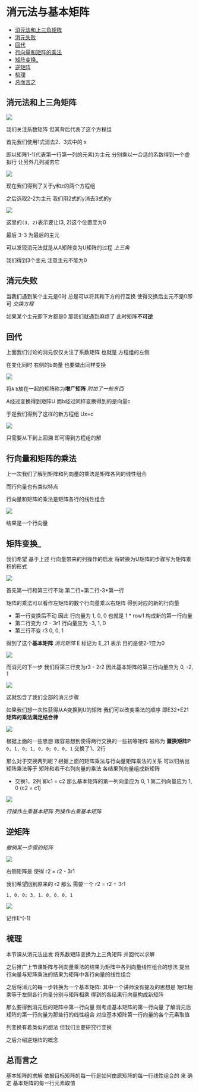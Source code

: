 # 消元法与基本矩阵 
 
* [消元法和上三角矩阵](#消元法和上三角矩阵)
* [消元失败](#消元失败)
* [回代](#回代)
* [行向量和矩阵的乘法](#行向量和矩阵的乘法)
* [矩阵变换_](#矩阵变换_)
* [逆矩阵](#逆矩阵)
* [梳理](#梳理)
* [总而言之](#总而言之)

## 消元法和上三角矩阵

![](img/38e0f3a4.png)

我们关注系数矩阵 但其背后代表了这个方程组

首先我们使用1式消去2、3式中的 x 

即以矩阵1-1(代表第一行第一列的元素)为主元 分别乘以一合适的系数得到一个虚拟行 让另外几列减去它 

![](img/078e76c1.png)

现在我们得到了关于y和z的两个方程组

之后选取2-2为主元 我们用2式的y消去3式的y

![](img/5ba2f1e0.png)

这里的`(3, 2)`表示要让(3, 2)这个位置变为0

最后 3-3 为最后的主元

可以发现消元法就是从A矩阵变为U矩阵的过程 *上三角* 

我们得到3个主元 注意主元不能为0

## 消元失败

当我们遇到某个主元是0时 总是可以将其和下方的行互换 使得交换后主元不是0即可 *交换方程*

如果某个主元即下方都是0 那我们就遇到麻烦了 此时矩阵**不可逆**

## 回代

上面我们讨论的消元仅仅关注了系数矩阵 也就是 方程组的左侧 

在变化同时 右侧的b向量 也要做出同样变换

![](img/9f3a3375.png)

将`A` `b`放在一起的矩阵称为**增广矩阵** *附加了一些东西*

A经过变换得到矩阵U 而b经过同样变换得到的是向量c

于是我们得到了这样的新方程组 Ux=c 

![](img/f2abf8a9.png)

只需要从下到上回溯 即可得到方程组的解

## 行向量和矩阵的乘法

上一次我们了解到矩阵和列向量的乘法是矩阵各列的线性组合

而行向量也有类似特点

行向量和矩阵的乘法是矩阵各行的线性组合

![](img/3ac28c58.png)

结果是一个行向量
 
## 矩阵变换_

我们希望 基于上述 行向量带来的列操作的启发 将转换为U矩阵的步骤写为矩阵乘积的形式

![](img/321794a4.png)

首先第一行和第三行不动 第二行=第二行-3*第一行

矩阵的乘法可以看作左矩阵的数个行向量乘以右矩阵 得到对应的新的行向量

* 第一行变换后不动 因此 行向量为 1, 0, 0 也就是 1 * row1 构成新的第一行向量
* 第二行变为 r2 - 3r1 行向量应为 -3, 1, 0
* 第三行不变 r3 0, 0, 1

得到了这个**基本矩阵** *消元矩阵* E 标记为 E_21 表示 目的是使2-1变为0

![](img/cdf5fe28.png)

而消元的下一步 我们将第三行变为r3 - 2r2 因此基本矩阵的第三行向量应为 0, -2, 1

![](img/393f5f58.png)

这就包含了我们全部的消元步骤

如果我们想一次性获得从A变换到U的矩阵 我们可以改变乘法的顺序 即E32*E21 **矩阵的乘法满足结合律**

![](img/8269b4ba.png)

根据上面的一些思想 跟容易想到使得两行交换的一些初等矩阵 被称为 **置换矩阵P** `0, 1, 0; 1, 0, 0; 0, 0, 1` 交换了1、2行

那么对于交换两列呢？根据上面的矩阵乘法与行向量矩阵乘法的关系 可以归纳出矩阵乘法等于 矩阵和若干右列向量的乘法 各结果列向量组成新矩阵

* 交换1，2列 即c1 = c2  那么基本矩阵的第一列向量应为 0, 1 第二列向量应为 1, 0 (c2 = c1)

![](img/f9a99683.png)

*行操作左乘基本矩阵 列操作右乘基本矩阵*

## 逆矩阵

*撤销某一步骤的矩阵*

![](img/e8ad458a.png)

右侧矩阵是 使得 r2 = r2 - 3r1

我们希望回到原来的 r2 那么 需要一个 r2 = r2 + 3r1

`1, 0, 0; 3, 1, 0, 0, 0, 1`

![](img/5556c88c.png)

记作E^(-1)

## 梳理

本节课从消元法出发 将系数矩阵变换为上三角矩阵 并回代以求解

之后推广上节课矩阵与列向量乘法的结果为矩阵中各列向量线性组合的想法 提出 行向量与矩阵乘法的结果为矩阵中各行向量的线性组合

之后将消元的每一步转换为一个基本矩阵: 其中一个讲师没有提及的思想是 矩阵相乘等于左侧各行向量分别与矩阵相乘 得到的各结果行向量构成新矩阵

那么要得到消元后的矩阵中第一行向量 则考虑基本矩阵的第一行向量 了解消元后矩阵的第一行向量为那些行的线性组合 对应基本矩阵第一行向量的各个元素取值

列变换有着类似的想法 但我们主要研究行变换

之后介绍逆矩阵的概念 

## 总而言之

基本矩阵的求解 依据目标矩阵的每一行是如何由原矩阵的每一行线性组合的 来 确定 基本矩阵的每一行元素取值

